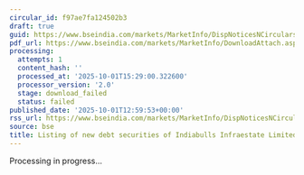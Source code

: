 ```yaml
---
circular_id: f97ae7fa124502b3
draft: true
guid: https://www.bseindia.com/markets/MarketInfo/DispNoticesNCirculars.aspx?Noticeid={BA35D5CA-A97A-4B8C-AD10-F439FF1FBEFF}&noticeno=20251001-54&dt=10/01/2025&icount=54&totcount=74&flag=0
pdf_url: https://www.bseindia.com/markets/MarketInfo/DownloadAttach.aspx?id=20251001-54&attachedId=
processing:
  attempts: 1
  content_hash: ''
  processed_at: '2025-10-01T15:29:00.322600'
  processor_version: '2.0'
  stage: download_failed
  status: failed
published_date: '2025-10-01T12:59:53+00:00'
rss_url: https://www.bseindia.com/markets/MarketInfo/DispNoticesNCirculars.aspx?Noticeid={BA35D5CA-A97A-4B8C-AD10-F439FF1FBEFF}&noticeno=20251001-54&dt=10/01/2025&icount=54&totcount=74&flag=0
source: bse
title: Listing of new debt securities of Indiabulls Infraestate Limited
---
```


Processing in progress...